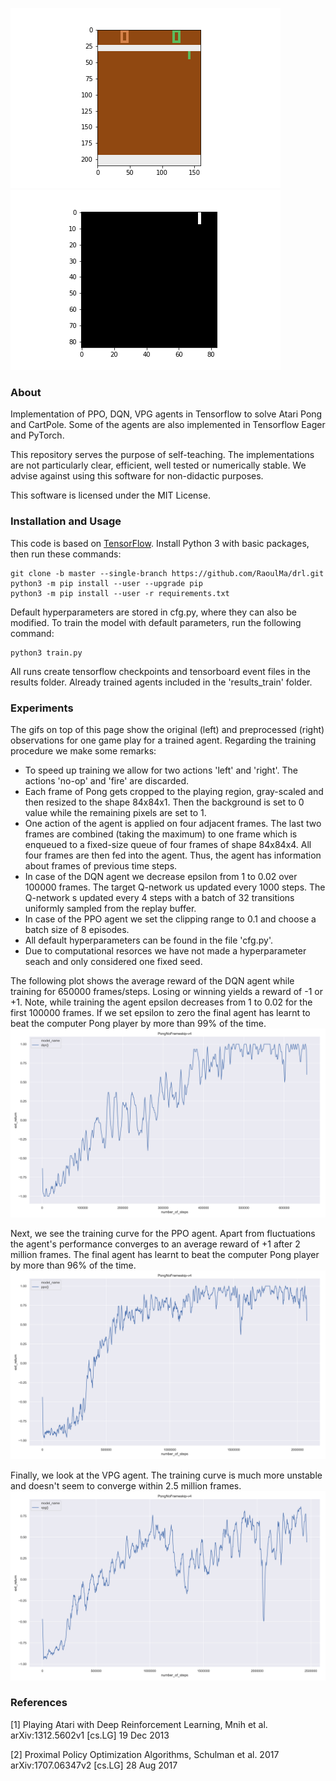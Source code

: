 ![](images/pong_not_preprocessed.gif)![](images/pong_preprocessed.gif)
### About
Implementation of PPO, DQN, VPG agents in Tensorflow to solve Atari Pong and CartPole. 
Some of the agents are also implemented in Tensorflow Eager and PyTorch.

This repository serves the purpose of self-teaching. The implementations 
are not particularly clear, efficient, well tested or numerically stable. We advise 
against using this software for non-didactic purposes.

This software is licensed under the MIT License.

### Installation and Usage
This code is based on [TensorFlow](https://www.tensorflow.org/). Install Python 3 with basic 
packages, then run these commands: 
```Shell
git clone -b master --single-branch https://github.com/RaoulMa/drl.git
python3 -m pip install --user --upgrade pip
python3 -m pip install --user -r requirements.txt 
```

Default hyperparameters are stored in cfg.py, where they can also be modified. To train the model
with default parameters, run the following command:
```Shell
python3 train.py
```

All runs create tensorflow checkpoints and tensorboard event files in the results folder. Already 
trained agents included in the 'results_train' folder. 

### Experiments 
The gifs on top of this page show the original (left) and preprocessed (right) observations for one game play for 
a trained agent. Regarding the training procedure we make some remarks:

- To speed up training we allow for two actions 'left' and 'right'. The actions 'no-op' and 'fire' are discarded.
- Each frame of Pong gets cropped to the playing region, gray-scaled and then resized to 
the shape 84x84x1. Then the background is set to 0 value while the remaining pixels are set 
to 1. 
- One action of the agent is applied on four adjacent frames. The last two frames are combined 
(taking the maximum) to one frame which is enqueued to a fixed-size queue of four frames of 
shape 84x84x4. All four frames are then fed into the agent. Thus, the agent has information 
about frames of previous time steps.
- In case of the DQN agent we decrease epsilon from 1 to 0.02 over 100000 frames. The target Q-network us updated 
every 1000 steps. The Q-network s updated every 4 steps with a batch of 32 transitions uniformly sampled from the
replay buffer.
- In case of the PPO agent we set the clipping range to 0.1 and choose a batch size of 8 episodes. 
- All default hyperparameters can be found in the file 'cfg.py'. 
- Due to computational resorces we have not made a hyperparameter seach and only considered
one fixed seed.

The following plot shows the average reward of the DQN agent while training for 650000 frames/steps. 
Losing or winning yields a reward of -1 or +1. Note, while training the agent epsilon decreases 
from 1 to 0.02 for the first 100000 frames. If we set epsilon to zero the final agent 
has learnt to beat the computer Pong player by more than 99% of the time.
![dqn returns](images/dqn_ext_return_versus_model_name.png)

Next, we see the training curve for the PPO agent. Apart from fluctuations the agent's performance converges 
to an average reward of +1 after 2 million frames. The final agent has learnt to beat the computer Pong 
player by more than 96% of the time. 
![ppo returns](images/ppo_ext_return_versus_model_name.png)

Finally, we look at the VPG agent. The training curve is much more unstable and doesn't seem to converge 
within 2.5 million frames.
![vpg returns](images/vpg_ext_return_versus_model_name.png)


### References

[1] Playing Atari with Deep Reinforcement Learning, Mnih et al. arXiv:1312.5602v1  [cs.LG]  19 Dec 2013

[2] Proximal Policy Optimization Algorithms, Schulman et al. 2017 arXiv:1707.06347v2  [cs.LG]  28 Aug 2017